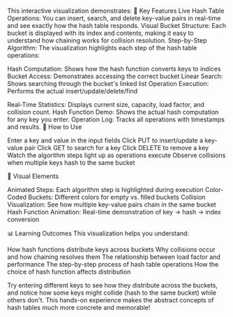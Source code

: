 This interactive visualization demonstrates:
🎯 Key Features
Live Hash Table Operations: You can insert, search, and delete key-value pairs in real-time and see exactly how the hash table responds.
Visual Bucket Structure: Each bucket is displayed with its index and contents, making it easy to understand how chaining works for collision resolution.
Step-by-Step Algorithm: The visualization highlights each step of the hash table operations:

Hash Computation: Shows how the hash function converts keys to indices
Bucket Access: Demonstrates accessing the correct bucket
Linear Search: Shows searching through the bucket's linked list
Operation Execution: Performs the actual insert/update/delete/find

Real-Time Statistics: Displays current size, capacity, load factor, and collision count.
Hash Function Demo: Shows the actual hash computation for any key you enter.
Operation Log: Tracks all operations with timestamps and results.
🔧 How to Use

Enter a key and value in the input fields
Click PUT to insert/update a key-value pair
Click GET to search for a key
Click DELETE to remove a key
Watch the algorithm steps light up as operations execute
Observe collisions when multiple keys hash to the same bucket

🎨 Visual Elements

Animated Steps: Each algorithm step is highlighted during execution
Color-Coded Buckets: Different colors for empty vs. filled buckets
Collision Visualization: See how multiple key-value pairs chain in the same bucket
Hash Function Animation: Real-time demonstration of key → hash → index conversion

📊 Learning Outcomes
This visualization helps you understand:

How hash functions distribute keys across buckets
Why collisions occur and how chaining resolves them
The relationship between load factor and performance
The step-by-step process of hash table operations
How the choice of hash function affects distribution

Try entering different keys to see how they distribute across the buckets, and notice how some keys might collide (hash to the same bucket) while others don't. This hands-on experience makes the abstract concepts of hash tables much more concrete and memorable!
